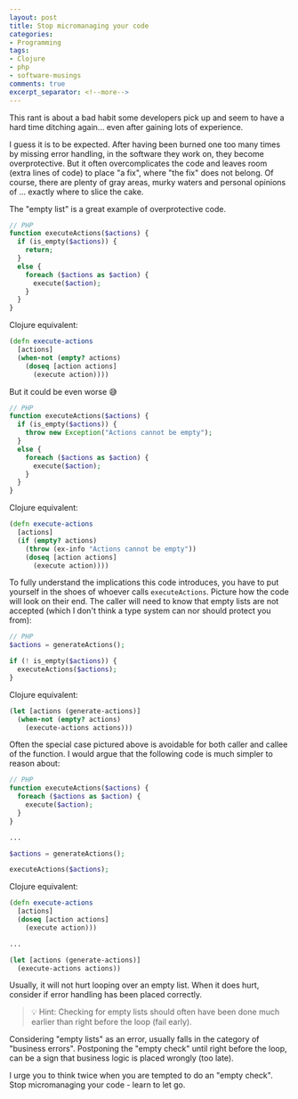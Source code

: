 ```yaml
---
layout: post
title: Stop micromanaging your code
categories:
- Programming
tags:
- Clojure
- php
- software-musings
comments: true
excerpt_separator: <!--more-->
---
```


This rant is about a bad habit some developers pick up and seem to have a hard
time ditching again... even after gaining lots of experience.

I guess it is to be expected. After having been burned one too many times by
missing error handling, in the software they work on, they become
overprotective. But it often overcomplicates the code and leaves room (extra
lines of code) to place "a fix", where "the fix" does not belong. Of course,
there are plenty of gray areas, murky waters and personal opinions of ...
exactly where to slice the cake.

<!--more-->

The "empty list" is a great example of overprotective code.


```php
// PHP
function executeActions($actions) {
  if (is_empty($actions)) {
    return;
  }
  else {
    foreach ($actions as $action) {
      execute($action);
    }
  }
}
```

Clojure equivalent:
```clojure
(defn execute-actions
  [actions]
  (when-not (empty? actions)
    (doseq [action actions]
      (execute action))))
```

But it could be even worse 😅
```php
// PHP
function executeActions($actions) {
  if (is_empty($actions)) {
    throw new Exception("Actions cannot be empty");
  }
  else {
    foreach ($actions as $action) {
      execute($action);
    }
  }
}
```

Clojure equivalent:
```clojure
(defn execute-actions
  [actions]
  (if (empty? actions)
    (throw (ex-info "Actions cannot be empty"))
    (doseq [action actions]
      (execute action))))
```


To fully understand the implications this code introduces, you have to put
yourself in the shoes of whoever calls `executeActions`. Picture how the code
will look on their end. The caller will need to know that empty lists are not
accepted (which I don't think a type system can nor should protect you from):

```php
// PHP
$actions = generateActions();

if (! is_empty($actions)) {
  executeActions($actions);
}
```

Clojure equivalent:
```clojure
(let [actions (generate-actions)]
  (when-not (empty? actions)
    (execute-actions actions)))
```

Often the special case pictured above is avoidable for both caller and callee of
the function. I would argue that the following code is much simpler to reason
about:

```php
// PHP
function executeActions($actions) {
  foreach ($actions as $action) {
    execute($action);
  }
}

...

$actions = generateActions();

executeActions($actions);
```


Clojure equivalent:
```clojure
(defn execute-actions
  [actions]
  (doseq [action actions]
    (execute action)))

...

(let [actions (generate-actions)]
  (execute-actions actions))
```


Usually, it will not hurt looping over an empty list. When it does hurt,
consider if error handling has been placed correctly.

> 💡 Hint: Checking for empty lists should often have been done much earlier
> than right before the loop (fail early).

Considering "empty lists" as an error, usually falls in the category of
"business errors". Postponing the "empty check" until right before the loop, can
be a sign that business logic is placed wrongly (too late).

I urge you to think twice when you are tempted to do an "empty check".
Stop micromanaging your code - learn to let go.
